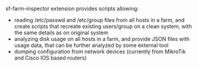 sf-farm-inspector extension provides scripts allowing:

- reading /etc/passwd and /etc/group files from all hosts in a farm, and
  create scripts that recreate existing users/group on a clean system,
  with the same details as on original system
- analyzing disk usage on all hosts in a farm, and provide JSON files
  with usage data, that can be further analyzed by some external tool
- dumping configuration from network devices (currently from MikroTik
  and Cisco IOS based routers)
